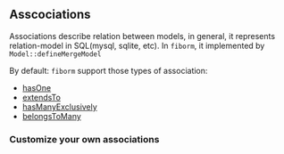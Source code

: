 ## Asscociations

Associations describe relation between models, in general, it represents relation-model in SQL(mysql, sqlite, etc). In `fiborm`, it implemented by `Model::defineMergeModel`

By default: `fiborm` support those types of association:

- [hasOne](en-us/Assoc-hasOne.md)
- [extendsTo](en-us/Assoc-extendsTo.md)
- [hasManyExclusively](en-us/Assoc-hasManyExclusively.md)
- [belongsToMany](en-us/Assoc-belongsToMany.md)

### Customize your own associations
